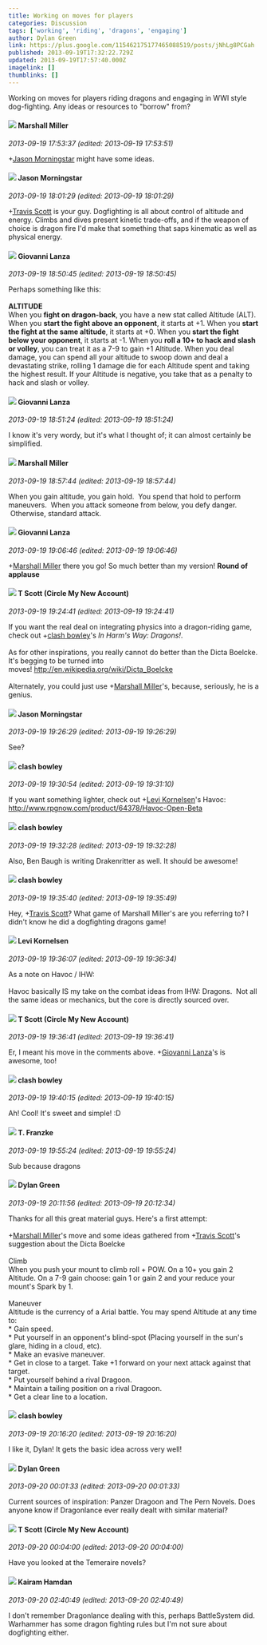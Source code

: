 ```yaml
---
title: Working on moves for players
categories: Discussion
tags: ['working', 'riding', 'dragons', 'engaging']
author: Dylan Green
link: https://plus.google.com/115462175177465088519/posts/jNhLg8PCGah
published: 2013-09-19T17:32:22.729Z
updated: 2013-09-19T17:57:40.000Z
imagelink: []
thumblinks: []
---
```


Working on moves for players riding dragons and engaging in WWI style dog-fighting. Any ideas or resources to &quot;borrow&quot; from?
<div id='comment z13vi13h2n23e3ezx04ce3vhvwiftfmqoyo0k'>
  <h4><img src='{{site.baseurl}}//images/avatars/113927217394445366066_photo.jpg'> Marshall Miller</h4>
      <p><cite>2013-09-19 17:53:37 (edited: 2013-09-19 17:53:51)</cite></p>
        <p><span class="proflinkWrapper"><span class="proflinkPrefix">+</span><a class="proflink" href="https://plus.google.com/108429258070600840800" oid="108429258070600840800">Jason Morningstar</a></span> might have some ideas.</p>
</div>
        

<div id='comment z13vi13h2n23e3ezx04ce3vhvwiftfmqoyo0k'>
  <h4><img src='{{site.baseurl}}//images/avatars/108429258070600840800_photo.jpg'> Jason Morningstar</h4>
      <p><cite>2013-09-19 18:01:29 (edited: 2013-09-19 18:01:29)</cite></p>
        <p><span class="proflinkWrapper"><span class="proflinkPrefix">+</span><a class="proflink" href="https://plus.google.com/101525738204255213314" oid="101525738204255213314">Travis Scott</a></span> is your guy. Dogfighting is all about control of altitude and energy. Climbs and dives present kinetic trade-offs, and if the weapon of choice is dragon fire I&#39;d make that something that saps kinematic as well as physical energy.</p>
</div>
        

<div id='comment z13vi13h2n23e3ezx04ce3vhvwiftfmqoyo0k'>
  <h4><img src='{{site.baseurl}}//images/avatars/102768177673605279668_photo.jpg'> Giovanni Lanza</h4>
      <p><cite>2013-09-19 18:50:45 (edited: 2013-09-19 18:50:45)</cite></p>
        <p>Perhaps something like this:<br /><br /><b>ALTITUDE</b><br />When you <b>fight on dragon-back</b>, you have a new stat called Altitude (ALT). When you <b>start the fight above an opponent</b>, it starts at +1. When you <b>start the fight at the same altitude</b>, it starts at +0. When you <b>start the fight below your opponent</b>, it starts at -1. When you <b>roll a 10+ to hack and slash or volley</b>, you can treat it as a 7-9 to gain +1 Altitude. When you deal damage, you can spend all your altitude to swoop down and deal a devastating strike, rolling 1 damage die for each Altitude spent and taking the highest result. If your Altitude is negative, you take that as a penalty to hack and slash or volley.</p>
</div>
        

<div id='comment z13vi13h2n23e3ezx04ce3vhvwiftfmqoyo0k'>
  <h4><img src='{{site.baseurl}}//images/avatars/102768177673605279668_photo.jpg'> Giovanni Lanza</h4>
      <p><cite>2013-09-19 18:51:24 (edited: 2013-09-19 18:51:24)</cite></p>
        <p>I know it&#39;s very wordy, but it&#39;s what I thought of; it can almost certainly be simplified.</p>
</div>
        

<div id='comment z13vi13h2n23e3ezx04ce3vhvwiftfmqoyo0k'>
  <h4><img src='{{site.baseurl}}//images/avatars/113927217394445366066_photo.jpg'> Marshall Miller</h4>
      <p><cite>2013-09-19 18:57:44 (edited: 2013-09-19 18:57:44)</cite></p>
        <p>When you gain altitude, you gain hold.  You spend that hold to perform maneuvers.  When you attack someone from below, you defy danger.  Otherwise, standard attack.</p>
</div>
        

<div id='comment z13vi13h2n23e3ezx04ce3vhvwiftfmqoyo0k'>
  <h4><img src='{{site.baseurl}}//images/avatars/102768177673605279668_photo.jpg'> Giovanni Lanza</h4>
      <p><cite>2013-09-19 19:06:46 (edited: 2013-09-19 19:06:46)</cite></p>
        <p><span class="proflinkWrapper"><span class="proflinkPrefix">+</span><a class="proflink" href="https://plus.google.com/113927217394445366066" oid="113927217394445366066">Marshall Miller</a></span> there you go! So much better than my version! <b>Round of applause</b></p>
</div>
        

<div id='comment z13vi13h2n23e3ezx04ce3vhvwiftfmqoyo0k'>
  <h4><img src='{{site.baseurl}}//images/avatars/101525738204255213314_photo.jpg'> T Scott (Circle My New Account)</h4>
      <p><cite>2013-09-19 19:24:41 (edited: 2013-09-19 19:24:41)</cite></p>
        <p>If you want the real deal on integrating physics into a dragon-riding game, check out <span class="proflinkWrapper"><span class="proflinkPrefix">+</span><a class="proflink" href="https://plus.google.com/102379872249007844449" oid="102379872249007844449">clash bowley</a></span>&#39;s <i>In Harm&#39;s Way: Dragons!</i>.<br /><br />As for other inspirations, you really cannot do better than the Dicta Boelcke. It&#39;s begging to be turned into moves! <a href="http://en.wikipedia.org/wiki/Dicta_Boelcke" class="ot-anchor">http://en.wikipedia.org/wiki/Dicta_Boelcke</a><br /><br />Alternately, you could just use <span class="proflinkWrapper"><span class="proflinkPrefix">+</span><a class="proflink" href="https://plus.google.com/113927217394445366066" oid="113927217394445366066">Marshall Miller</a></span>&#39;s, because, seriously, he is a genius.</p>
</div>
        

<div id='comment z13vi13h2n23e3ezx04ce3vhvwiftfmqoyo0k'>
  <h4><img src='{{site.baseurl}}//images/avatars/108429258070600840800_photo.jpg'> Jason Morningstar</h4>
      <p><cite>2013-09-19 19:26:29 (edited: 2013-09-19 19:26:29)</cite></p>
        <p>See?</p>
</div>
        

<div id='comment z13vi13h2n23e3ezx04ce3vhvwiftfmqoyo0k'>
  <h4><img src='{{site.baseurl}}//images/avatars/102379872249007844449_photo.jpg'> clash bowley</h4>
      <p><cite>2013-09-19 19:30:54 (edited: 2013-09-19 19:31:10)</cite></p>
        <p>If you want something lighter, check out <span class="proflinkWrapper"><span class="proflinkPrefix">+</span><a class="proflink" href="https://plus.google.com/106374477644864180661" oid="106374477644864180661">Levi Kornelsen</a></span>&#39;s Havoc: <a href="http://www.rpgnow.com/product/64378/Havoc-Open-Beta" class="ot-anchor">http://www.rpgnow.com/product/64378/Havoc-Open-Beta</a></p>
</div>
        

<div id='comment z13vi13h2n23e3ezx04ce3vhvwiftfmqoyo0k'>
  <h4><img src='{{site.baseurl}}//images/avatars/102379872249007844449_photo.jpg'> clash bowley</h4>
      <p><cite>2013-09-19 19:32:28 (edited: 2013-09-19 19:32:28)</cite></p>
        <p>Also, Ben Baugh is writing Drakenritter as well. It should be awesome!</p>
</div>
        

<div id='comment z13vi13h2n23e3ezx04ce3vhvwiftfmqoyo0k'>
  <h4><img src='{{site.baseurl}}//images/avatars/102379872249007844449_photo.jpg'> clash bowley</h4>
      <p><cite>2013-09-19 19:35:40 (edited: 2013-09-19 19:35:49)</cite></p>
        <p>Hey, <span class="proflinkWrapper"><span class="proflinkPrefix">+</span><a class="proflink" href="https://plus.google.com/101525738204255213314" oid="101525738204255213314">Travis Scott</a></span>? What game of Marshall Miller&#39;s are you referring to? I didn&#39;t know he did a dogfighting dragons game!</p>
</div>
        

<div id='comment z13vi13h2n23e3ezx04ce3vhvwiftfmqoyo0k'>
  <h4><img src='{{site.baseurl}}//images/avatars/106374477644864180661_photo.jpg'> Levi Kornelsen</h4>
      <p><cite>2013-09-19 19:36:07 (edited: 2013-09-19 19:36:34)</cite></p>
        <p>As a note on Havoc / IHW: <br /><br />Havoc basically IS my take on the combat ideas from IHW: Dragons.  Not all the same ideas or mechanics, but the core is directly sourced over.</p>
</div>
        

<div id='comment z13vi13h2n23e3ezx04ce3vhvwiftfmqoyo0k'>
  <h4><img src='{{site.baseurl}}//images/avatars/101525738204255213314_photo.jpg'> T Scott (Circle My New Account)</h4>
      <p><cite>2013-09-19 19:36:41 (edited: 2013-09-19 19:36:41)</cite></p>
        <p>Er, I meant his move in the comments above. <span class="proflinkWrapper"><span class="proflinkPrefix">+</span><a class="proflink" href="https://plus.google.com/102768177673605279668" oid="102768177673605279668">Giovanni Lanza</a></span>&#39;s is awesome, too!</p>
</div>
        

<div id='comment z13vi13h2n23e3ezx04ce3vhvwiftfmqoyo0k'>
  <h4><img src='{{site.baseurl}}//images/avatars/102379872249007844449_photo.jpg'> clash bowley</h4>
      <p><cite>2013-09-19 19:40:15 (edited: 2013-09-19 19:40:15)</cite></p>
        <p>Ah! Cool! It&#39;s sweet and simple! :D</p>
</div>
        

<div id='comment z13vi13h2n23e3ezx04ce3vhvwiftfmqoyo0k'>
  <h4><img src='{{site.baseurl}}//images/avatars/110330901807759406775_photo.jpg'> T. Franzke</h4>
      <p><cite>2013-09-19 19:55:24 (edited: 2013-09-19 19:55:24)</cite></p>
        <p>Sub because dragons</p>
</div>
        

<div id='comment z13vi13h2n23e3ezx04ce3vhvwiftfmqoyo0k'>
  <h4><img src='{{site.baseurl}}//images/avatars/115462175177465088519_photo.jpg'> Dylan Green</h4>
      <p><cite>2013-09-19 20:11:56 (edited: 2013-09-19 20:12:34)</cite></p>
        <p>Thanks for all this great material guys. Here&#39;s a first attempt:<br /><br /><span class="proflinkWrapper"><span class="proflinkPrefix">+</span><a class="proflink" href="https://plus.google.com/113927217394445366066" oid="113927217394445366066">Marshall Miller</a></span>&#39;s move and some ideas gathered from <span class="proflinkWrapper"><span class="proflinkPrefix">+</span><a class="proflink" href="https://plus.google.com/101525738204255213314" oid="101525738204255213314">Travis Scott</a></span>&#39;s suggestion about the Dicta Boelcke<br /><br />Climb<br />When you push your mount to climb roll + POW. On a 10+ you gain 2 Altitude. On a 7-9 gain choose: gain 1 or gain 2 and your reduce your mount&#39;s Spark by 1.<br /><br />Maneuver<br />Altitude is the currency of a Arial battle. You may spend Altitude at any time to:<br />* Gain speed.<br />* Put yourself in an opponent&#39;s blind-spot (Placing yourself in the sun&#39;s glare, hiding in a cloud, etc).<br />* Make an evasive maneuver. <br />* Get in close to a target. Take +1 forward on your next attack against that target. <br />* Put yourself behind a rival Dragoon.<br />* Maintain a tailing position on a rival Dragoon. <br />* Get a clear line to a location.</p>
</div>
        

<div id='comment z13vi13h2n23e3ezx04ce3vhvwiftfmqoyo0k'>
  <h4><img src='{{site.baseurl}}//images/avatars/102379872249007844449_photo.jpg'> clash bowley</h4>
      <p><cite>2013-09-19 20:16:20 (edited: 2013-09-19 20:16:20)</cite></p>
        <p>I like it, Dylan! It gets the basic idea across very well!</p>
</div>
        

<div id='comment z13vi13h2n23e3ezx04ce3vhvwiftfmqoyo0k'>
  <h4><img src='{{site.baseurl}}//images/avatars/115462175177465088519_photo.jpg'> Dylan Green</h4>
      <p><cite>2013-09-20 00:01:33 (edited: 2013-09-20 00:01:33)</cite></p>
        <p>Current sources of inspiration: Panzer Dragoon and The Pern Novels. Does anyone know if Dragonlance ever really dealt with similar material?</p>
</div>
        

<div id='comment z13vi13h2n23e3ezx04ce3vhvwiftfmqoyo0k'>
  <h4><img src='{{site.baseurl}}//images/avatars/101525738204255213314_photo.jpg'> T Scott (Circle My New Account)</h4>
      <p><cite>2013-09-20 00:04:00 (edited: 2013-09-20 00:04:00)</cite></p>
        <p>Have you looked at the Temeraire novels?</p>
</div>
        

<div id='comment z13vi13h2n23e3ezx04ce3vhvwiftfmqoyo0k'>
  <h4><img src='{{site.baseurl}}//images/avatars/112378112209094793752_photo.jpg'> Kairam Hamdan</h4>
      <p><cite>2013-09-20 02:40:49 (edited: 2013-09-20 02:40:49)</cite></p>
        <p>I don&#39;t remember Dragonlance dealing with this, perhaps BattleSystem did.<br />Warhammer has some dragon fighting rules but I&#39;m not sure about dogfighting either.</p>
</div>
        